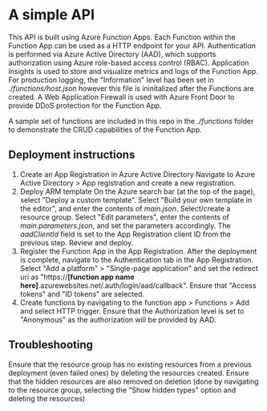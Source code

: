 # A simple API
This API is built using Azure Function Apps. Each Function within the Function App can be used as a HTTP endpoint for your API. Authentication is performed via Azure Active Directory (AAD), which supports authorization using Azure role-based access control (RBAC). Application Insights is used to store and visualize metrics and logs of the Function App. For production logging, the "Information" level has been set in *./functions/host.json* however this file is ininitalized after the Functions are created. A Web Application Firewall is used with Azure Front Door to provide DDoS protection for the Function App. 

A sample set of functions are included in this repo in the *./functions* folder to demonstrate the CRUD capabilities of the Function App.

## Deployment instructions
1. Create an App Registration in Azure Active Directory
   Navigate to Azure Active Directory > App registration and create a new registration.
2. Deploy ARM template 
   On the Azure search bar (at the top of the page), select "Deploy a custom template". Select "Build your own template in the editor", and enter the contents of *main.json*. Select/create a resource group. Select "Edit parameters", enter the contents of *main.parameters.json*, and set the parameters accordingly. The *aadClientId* field is set to the App Registration client ID from the previous step. Review and deploy.
3. Register the Function App in the App Registration.
   After the deployment is complete, navigate to the Authentication tab in the App Registration. Select "Add a platform" > "Single-page application" and set the redirect uri as "https://**[function app name here]**.azurewebsites.net/.auth/login/aad/callback". Ensure that "Access tokens" and "ID tokens" are selected.
4. Create functions by navigating to the function app > Functions > Add and select HTTP trigger. Ensure that the Authorization level is set to "Anonymous" as the authorization will be provided by AAD.

## Troubleshooting
Ensure that the resource group has no existing resources from a previous deployment (even failed ones) by deleting the resources created. Ensure that the hidden resources are also removed on deletion (done by navigating to the resource group, selecting the "Show hidden types" option and deleting the resources)
